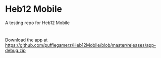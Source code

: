 # Heb12 Mobile
A testing repo for Heb12 Mobile
#
Download the app at https://github.com/pufflegamerz/Heb12Mobile/blob/master/releases/app-debug.zip
